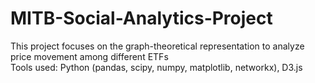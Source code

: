 # MITB-Social-Analytics-Project
This project focuses on the graph-theoretical representation to analyze price movement among different ETFs  
Tools used: Python (pandas, scipy, numpy, matplotlib, networkx), D3.js

